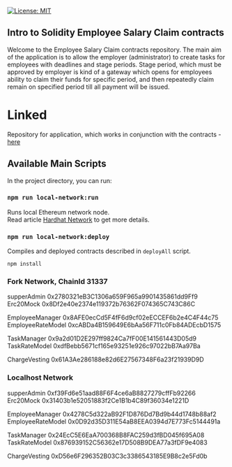 [![License: MIT](https://img.shields.io/badge/License-MIT-yellow.svg)](https://opensource.org/licenses/MIT)

## Intro to Solidity Employee Salary Claim contracts

Welcome to the Employee Salary Claim contracts repository. The main aim of the application is to allow the employer (administrator) to create tasks for employees with deadlines and stage periods. Stage period, which must be approved by employer is kind of a gateway which opens for employees ability to claim their funds for specific period, and then repeatedly claim remain on specified period till all payment will be issued.

# Linked

Repository for application, which works in conjunction with the contracts - [here](https://github.com/vodis/employee_salary_claim_app)

## Available Main Scripts

In the project directory, you can run:

### `npm run local-network:run`

Runs local Ethereum network node.<br>
Read article [Hardhat Network](https://hardhat.org/hardhat-network/docs/overview) to get more details.

### `npm run local-network:deploy`

Compiles and deployed contracts described in `deployAll` script.

`npm install`

### Fork Network, ChainId 31337

supperAdmin 0x2780321eB3C1306a659F965a9901435861dd9Ff9
Erc20Mock 0x8Df2e40e2374e119372b76362F074365C743C86C

EmployeeManager 0x8AFE0ecCd5F4fF6d9cf02eECCEF6b2e4C4F44c75
EmployeeRateModel 0xcABDa4B159649E6bAa56F711c0Fb84ADEcbD1575

TaskManager 0x9a2d01D2E297ff9824Ca7fF00E141561443D05d9
TaskRateModel 0xdfBebb5671cf165e93251e926c97022bB7Aa97Ba

ChargeVesting 0x61A3Ae286188e82d6E27567348F6a23f21939D9D

### Localhost Network

supperAdmin 0xf39Fd6e51aad88F6F4ce6aB8827279cffFb92266
Erc20Mock 0x31403b1e52051883f2Ce1B1b4C89f36034e1221D

EmployeeManager 0x4278C5d322aB92F1D876Dd7Bd9b44d1748b88af2
EmployeeRateModel 0x0D92d35D311E54aB8EEA0394d7E773Fc5144491a

TaskManager 0x24EcC5E6EaA700368B8FAC259d3fBD045f695A08
TaskRateModel 0x876939152C56362e17D508B9DEA77a3fDF9e4083

ChargeVesting 0xD56e6F296352B03C3c3386543185E9B8c2e5Fd0b
